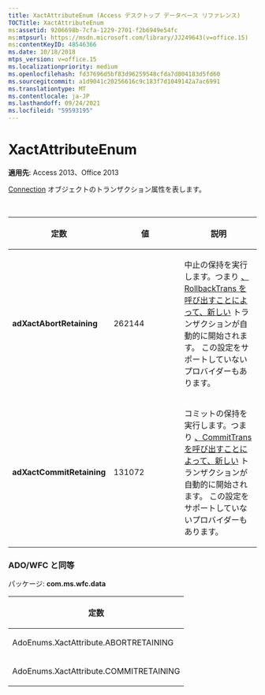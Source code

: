 ```yaml
---
title: XactAttributeEnum (Access デスクトップ データベース リファレンス)
TOCTitle: XactAttributeEnum
ms:assetid: 9206698b-7cfa-1229-2701-f2b6949e54fc
ms:mtpsurl: https://msdn.microsoft.com/library/JJ249643(v=office.15)
ms:contentKeyID: 48546366
ms.date: 10/18/2018
mtps_version: v=office.15
ms.localizationpriority: medium
ms.openlocfilehash: fd37696d5bf83d96259548cfda7d804183d5fd60
ms.sourcegitcommit: a1d9041c20256616c9c183f7d1049142a7ac6991
ms.translationtype: MT
ms.contentlocale: ja-JP
ms.lasthandoff: 09/24/2021
ms.locfileid: "59593195"
---
```

# <a name="xactattributeenum"></a>XactAttributeEnum

**適用先**: Access 2013、Office 2013

[Connection](connection-object-ado.md) オブジェクトのトランザクション属性を表します。

<br/>

<table>
<colgroup>
<col style="width: 33%" />
<col style="width: 33%" />
<col style="width: 33%" />
</colgroup>
<thead>
<tr class="header">
<th><p>定数</p></th>
<th><p>値</p></th>
<th><p>説明</p></th>
</tr>
</thead>
<tbody>
<tr class="odd">
<td><p><strong>adXactAbortRetaining</strong></p></td>
<td><p>262144</p></td>
<td><p>中止の保持を実行します。つまり <a href="begintrans-committrans-and-rollbacktrans-methods-ado.md">、RollbackTrans を呼び出すことによって、新しい</a> トランザクションが自動的に開始されます。 この設定をサポートしていないプロバイダーもあります。</p></td>
</tr>
<tr class="even">
<td><p><strong>adXactCommitRetaining</strong></p></td>
<td><p>131072</p></td>
<td><p>コミットの保持を実行します。つまり <a href="begintrans-committrans-and-rollbacktrans-methods-ado.md">、CommitTrans を呼び出すことによって、新しい</a> トランザクションが自動的に開始されます。 この設定をサポートしていないプロバイダーもあります。</p></td>
</tr>
</tbody>
</table>


### <a name="adowfc-equivalent"></a>ADO/WFC と同等

パッケージ: **com.ms.wfc.data**

<table>
<colgroup>
<col style="width: 100%" />
</colgroup>
<thead>
<tr class="header">
<th><p>定数</p></th>
</tr>
</thead>
<tbody>
<tr class="odd">
<td><p>AdoEnums.XactAttribute.ABORTRETAINING</p></td>
</tr>
<tr class="even">
<td><p>AdoEnums.XactAttribute.COMMITRETAINING</p></td>
</tr>
</tbody>
</table>

